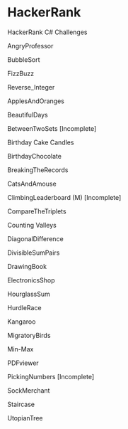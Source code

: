 # HackerRank
HackerRank C# Challenges

AngryProfessor

BubbleSort

FizzBuzz

Reverse_Integer

ApplesAndOranges

BeautifulDays

BetweenTwoSets [Incomplete]

Birthday Cake Candles

BirthdayChocolate

BreakingTheRecords

CatsAndAmouse

ClimbingLeaderboard (M) [Incomplete]

CompareTheTriplets

Counting Valleys

DiagonalDifference

DivisibleSumPairs

DrawingBook

ElectronicsShop

HourglassSum

HurdleRace

Kangaroo

MigratoryBirds

Min-Max

PDFviewer

PickingNumbers [Incomplete]

SockMerchant

Staircase

UtopianTree

